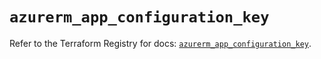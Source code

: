 # `azurerm_app_configuration_key`

Refer to the Terraform Registry for docs: [`azurerm_app_configuration_key`](https://registry.terraform.io/providers/hashicorp/azurerm/4.5.0/docs/resources/app_configuration_key).
